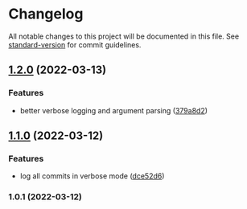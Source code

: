 # Changelog

All notable changes to this project will be documented in this file. See [standard-version](https://github.com/conventional-changelog/standard-version) for commit guidelines.

## [1.2.0](https://github.com/saintedlama/should-release/compare/v1.1.0...v1.2.0) (2022-03-13)


### Features

* better verbose logging and argument parsing ([379a8d2](https://github.com/saintedlama/should-release/commit/379a8d262bff375f14564ba837920029fb044877))

## [1.1.0](https://github.com/saintedlama/should-release/compare/v1.0.1...v1.1.0) (2022-03-12)


### Features

* log all commits in verbose mode ([dce52d6](https://github.com/saintedlama/should-release/commit/dce52d695349926fd86d71d4ac21b45c0c2fade2))

### 1.0.1 (2022-03-12)
